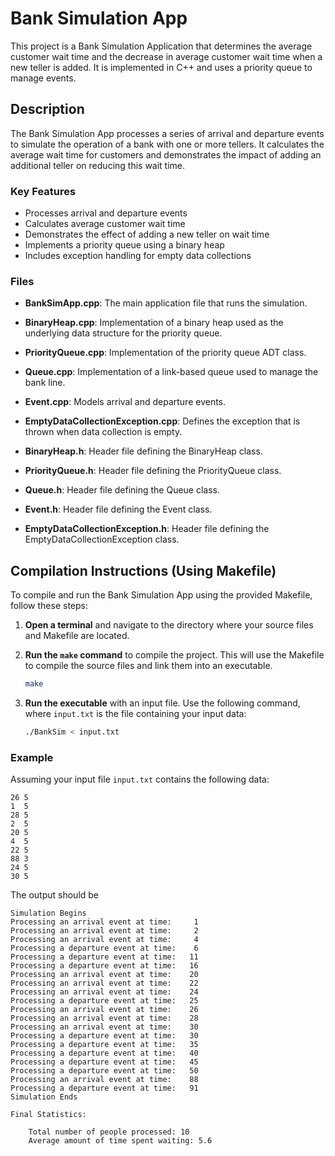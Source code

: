 # Bank Simulation App

This project is a Bank Simulation Application that determines the average customer wait time and the decrease in average customer wait time when a new teller is added. It is implemented in C++ and uses a priority queue to manage events.

## Description

The Bank Simulation App processes a series of arrival and departure events to simulate the operation of a bank with one or more tellers. It calculates the average wait time for customers and demonstrates the impact of adding an additional teller on reducing this wait time.

### Key Features

- Processes arrival and departure events
- Calculates average customer wait time
- Demonstrates the effect of adding a new teller on wait time
- Implements a priority queue using a binary heap
- Includes exception handling for empty data collections


### Files

- **BankSimApp.cpp**: The main application file that runs the simulation.
- **BinaryHeap.cpp**: Implementation of a binary heap used as the underlying data structure for the priority queue.
- **PriorityQueue.cpp**: Implementation of the priority queue ADT class.
- **Queue.cpp**: Implementation of a link-based queue used to manage the bank line.
- **Event.cpp**: Models arrival and departure events.
- **EmptyDataCollectionException.cpp**: Defines the exception that is thrown when data collection is empty.

- **BinaryHeap.h**: Header file defining the BinaryHeap class.
- **PriorityQueue.h**: Header file defining the PriorityQueue class.
- **Queue.h**: Header file defining the Queue class.
- **Event.h**: Header file defining the Event class.
- **EmptyDataCollectionException.h**: Header file defining the EmptyDataCollectionException class.

## Compilation Instructions (Using Makefile)

To compile and run the Bank Simulation App using the provided Makefile, follow these steps:

1. **Open a terminal** and navigate to the directory where your source files and Makefile are located.

2. **Run the `make` command** to compile the project. This will use the Makefile to compile the source files and link them into an executable.

    ```sh
    make
    ```

3. **Run the executable** with an input file. Use the following command, where `input.txt` is the file containing your input data:

    ```sh
    ./BankSim < input.txt
    ```

### Example

Assuming your input file `input.txt` contains the following data:

```plaintext
26 5
1  5
28 5
2  5
20 5
4  5
22 5
88 3
24 5
30 5

```
The output should be 

```plaintext
Simulation Begins
Processing an arrival event at time:     1
Processing an arrival event at time:     2
Processing an arrival event at time:     4
Processing a departure event at time:    6
Processing a departure event at time:   11
Processing a departure event at time:   16
Processing an arrival event at time:    20
Processing an arrival event at time:    22
Processing an arrival event at time:    24
Processing a departure event at time:   25
Processing an arrival event at time:    26
Processing an arrival event at time:    28
Processing an arrival event at time:    30
Processing a departure event at time:   30
Processing a departure event at time:   35
Processing a departure event at time:   40
Processing a departure event at time:   45
Processing a departure event at time:   50
Processing an arrival event at time:    88
Processing a departure event at time:   91
Simulation Ends

Final Statistics:

	Total number of people processed: 10
	Average amount of time spent waiting: 5.6
```
